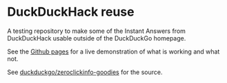 # DuckDuckHack reuse

A testing repository to make some of the Instant Answers from DuckDuckHack
usable outside of the DuckDuckGo homepage.

See the [Github pages](https://sebkur.github.io/duckduckhack/) for a live
demonstration of what is working and what not.

See [duckduckgo/zeroclickinfo-goodies](https://github.com/duckduckgo/zeroclickinfo-goodies)
for the source.
